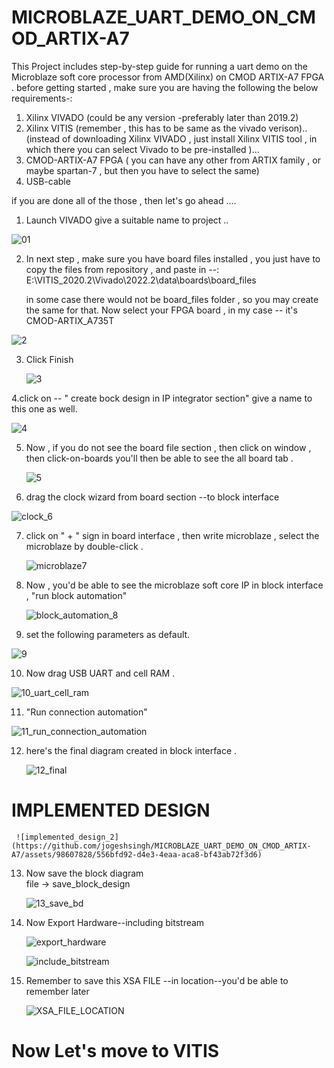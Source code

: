 # MICROBLAZE_UART_DEMO_ON_CMOD_ARTIX-A7
This Project includes step-by-step guide for running a uart demo on the Microblaze soft core processor from AMD(Xilinx) on CMOD ARTIX-A7 FPGA .
before getting started , make sure you are having the following the below requirements-:
1. Xilinx VIVADO (could be any version -preferably later than 2019.2)
2. Xilinx VITIS  (remember , this has to be same as the vivado verison)..
   (instead of downloading Xilinx VIVADO , just install Xilinx VITIS tool , in which there you can select Vivado to be pre-installed )...
3. CMOD-ARTIX-A7 FPGA ( you can have any other from ARTIX family , or maybe spartan-7 , but then you have to select the same)
4. USB-cable

  if you are done all of the those , then let's go ahead .... 

1. Launch VIVADO
   give a suitable name to project ..
   
![01](https://github.com/jogeshsingh/MICROBLAZE_UART_DEMO_ON_CMOD_ARTIX-A7/assets/98607828/325a7fe1-4f17-4051-820b-4de77aa4c2ff)


2. In next step , make sure you have board files installed , you just have to copy the
    files from repository , and paste in --: E:\VITIS_2020.2\Vivado\2022.2\data\boards\board_files


   in some case there would not be board_files folder , so you may create the same for that.
   Now select your FPGA board , in my case -- it's CMOD-ARTIX_A735T
   
![2](https://github.com/jogeshsingh/MICROBLAZE_UART_DEMO_ON_CMOD_ARTIX-A7/assets/98607828/e898d763-95b6-4ac7-8469-0e35469d7924)

3. Click Finish

   ![3](https://github.com/jogeshsingh/MICROBLAZE_UART_DEMO_ON_CMOD_ARTIX-A7/assets/98607828/94382b1b-4e58-4938-925b-d064290aa3cd)

4.click on -- " create bock design in IP integrator section"
  give a name to this one as well.
  
  ![4](https://github.com/jogeshsingh/MICROBLAZE_UART_DEMO_ON_CMOD_ARTIX-A7/assets/98607828/6eb0fe07-8c3c-493a-a199-14119561180a)

5. Now , if you do not see the board file section , then click on window , then click-on-boards
   you'll then be able to see the all board tab .


   
   ![5](https://github.com/jogeshsingh/MICROBLAZE_UART_DEMO_ON_CMOD_ARTIX-A7/assets/98607828/5184c8eb-0c50-443a-a04a-84daac505da8)

6. drag the clock wizard from board section --to block interface

  ![clock_6](https://github.com/jogeshsingh/MICROBLAZE_UART_DEMO_ON_CMOD_ARTIX-A7/assets/98607828/6ca0dd16-c3e5-4a18-a9d4-30711ffee793)


7. click on " + " sign in board interface , then write microblaze , select the microblaze by
   double-click .

   ![microblaze7](https://github.com/jogeshsingh/MICROBLAZE_UART_DEMO_ON_CMOD_ARTIX-A7/assets/98607828/93f11589-6d8a-42a8-a3a2-44c2a3ab8056)

 8. Now  , you'd be able to see the microblaze soft core IP in block interface ,
     "run block automation"

     ![block_automation_8](https://github.com/jogeshsingh/MICROBLAZE_UART_DEMO_ON_CMOD_ARTIX-A7/assets/98607828/e869e4b8-a2d9-445d-b0d2-143e8c2d3059)

9.   set the following parameters as default.

   ![9](https://github.com/jogeshsingh/MICROBLAZE_UART_DEMO_ON_CMOD_ARTIX-A7/assets/98607828/76ad967b-cc21-4856-8611-4461ca3af6bb)

 10. Now drag USB UART and cell RAM .

   ![10_uart_cell_ram](https://github.com/jogeshsingh/MICROBLAZE_UART_DEMO_ON_CMOD_ARTIX-A7/assets/98607828/a6fbd575-51f6-45ca-9c43-140f213ac459)

11.  "Run connection automation"

  ![11_run_connection_automation](https://github.com/jogeshsingh/MICROBLAZE_UART_DEMO_ON_CMOD_ARTIX-A7/assets/98607828/e792664d-7849-42f8-b996-43f541e0b551)

12. here's the final diagram created in block interface .

     ![12_final](https://github.com/jogeshsingh/MICROBLAZE_UART_DEMO_ON_CMOD_ARTIX-A7/assets/98607828/5fba99d6-a11c-4bb6-952d-a86fcbfe019d)

   # IMPLEMENTED DESIGN
    
     ![implemented_design_2](https://github.com/jogeshsingh/MICROBLAZE_UART_DEMO_ON_CMOD_ARTIX-A7/assets/98607828/556bfd92-d4e3-4eaa-aca8-bf43ab72f3d6)

 13. Now save the block diagram    
     file -> save_block_design

     ![13_save_bd](https://github.com/jogeshsingh/MICROBLAZE_UART_DEMO_ON_CMOD_ARTIX-A7/assets/98607828/a74cfef5-06de-4354-83dd-7b4c4fc16ea6)

 14. Now Export Hardware--including bitstream
          
      ![export_hardware](https://github.com/jogeshsingh/MICROBLAZE_UART_DEMO_ON_CMOD_ARTIX-A7/assets/98607828/9287ee0d-dbb6-4603-bd69-11b48a274b23)

      ![include_bitstream](https://github.com/jogeshsingh/MICROBLAZE_UART_DEMO_ON_CMOD_ARTIX-A7/assets/98607828/f7a19716-4cea-49ac-b1cf-da72f262fa5a)

15. Remember to save this XSA FILE --in location--you'd be able to remember later

      ![XSA_FILE_LOCATION](https://github.com/jogeshsingh/MICROBLAZE_UART_DEMO_ON_CMOD_ARTIX-A7/assets/98607828/b77375a9-a049-4076-aadb-73c8cd373ec9)

 # Now Let's move to VITIS
 
    

   
   


